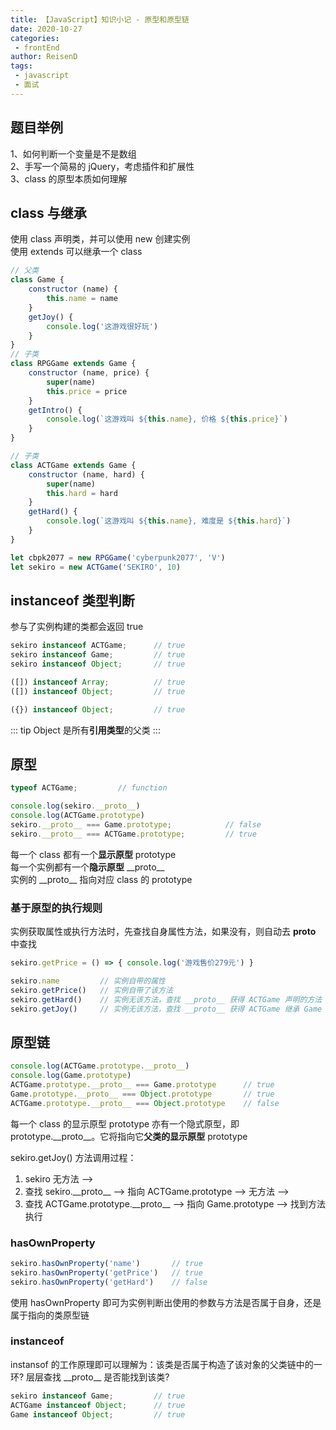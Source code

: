 ```yaml
---
title: 【JavaScript】知识小记 - 原型和原型链
date: 2020-10-27
categories:
 - frontEnd
author: ReisenD
tags:
 - javascript
 - 面试
---
```


## 题目举例
1、如何判断一个变量是不是数组  
2、手写一个简易的 jQuery，考虑插件和扩展性  
3、class 的原型本质如何理解  

## class 与继承
使用 class 声明类，并可以使用 new 创建实例  
使用 extends 可以继承一个 class
```js
// 父类
class Game {
    constructor (name) {
        this.name = name
    }
    getJoy() {
        console.log('这游戏很好玩')
    }
}
// 子类
class RPGGame extends Game {
    constructor (name, price) {
        super(name)
        this.price = price
    }
    getIntro() {
        console.log(`这游戏叫 ${this.name}, 价格 ${this.price}`)
    }
}

// 子类
class ACTGame extends Game {
    constructor (name, hard) {
        super(name)
        this.hard = hard
    }
    getHard() {
        console.log(`这游戏叫 ${this.name}, 难度是 ${this.hard}`)
    }
}

let cbpk2077 = new RPGGame('cyberpunk2077', 'V')
let sekiro = new ACTGame('SEKIRO', 10)
```

## instanceof 类型判断
参与了实例构建的类都会返回 true
```js
sekiro instanceof ACTGame;      // true
sekiro instanceof Game;         // true
sekiro instanceof Object;       // true

([]) instanceof Array;          // true
([]) instanceof Object;         // true

({}) instanceof Object;         // true
```
::: tip
Object 是所有**引用类型**的父类
:::

## 原型
```js
typeof ACTGame;         // function

console.log(sekiro.__proto__)
console.log(ACTGame.prototype)
sekiro.__proto__ === Game.prototype;            // false
sekiro.__proto__ === ACTGame.prototype;         // true
```

每一个 class 都有一个**显示原型** prototype  
每一个实例都有一个**隐示原型** \_\_proto__  
实例的 \_\_proto__ 指向对应 class 的 prototype  

### 基于原型的执行规则
实例获取属性或执行方法时，先查找自身属性方法，如果没有，则自动去 __proto__ 中查找
```js
sekiro.getPrice = () => { console.log('游戏售价279元') }

sekiro.name         // 实例自带的属性
sekiro.getPrice()   // 实例自带了该方法
sekiro.getHard()    // 实例无该方法，查找 __proto__ 获得 ACTGame 声明的方法
sekiro.getJoy()     // 实例无该方法，查找 __proto__ 获得 ACTGame 继承 Game 声明的方法
```

## 原型链
```js
console.log(ACTGame.prototype.__proto__)
console.log(Game.prototype)
ACTGame.prototype.__proto__ === Game.prototype      // true
Game.prototype.__proto__ === Object.prototype       // true
ACTGame.prototype.__proto__ === Object.prototype    // false
```

每一个 class 的显示原型 prototype 亦有一个隐式原型，即 prototype.\_\_proto__。它将指向它**父类的显示原型** prototype

sekiro.getJoy() 方法调用过程：  
1. sekiro 无方法 --> 
2. 查找 sekiro.\_\_proto__ --> 指向 ACTGame.prototype --> 无方法 -->
3. 查找 ACTGame.prototype.\_\_proto__ --> 指向 Game.prototype --> 找到方法执行

### hasOwnProperty
```js
sekiro.hasOwnProperty('name')       // true
sekiro.hasOwnProperty('getPrice')   // true
sekiro.hasOwnProperty('getHard')    // false
```
使用 hasOwnProperty 即可为实例判断出使用的参数与方法是否属于自身，还是属于指向的类原型链

### instanceof
instansof 的工作原理即可以理解为：该类是否属于构造了该对象的父类链中的一环? 层层查找 \_\_proto__ 是否能找到该类?
```js
sekiro instanceof Game;         // true
ACTGame instanceof Object;      // true
Game instanceof Object;         // true
```